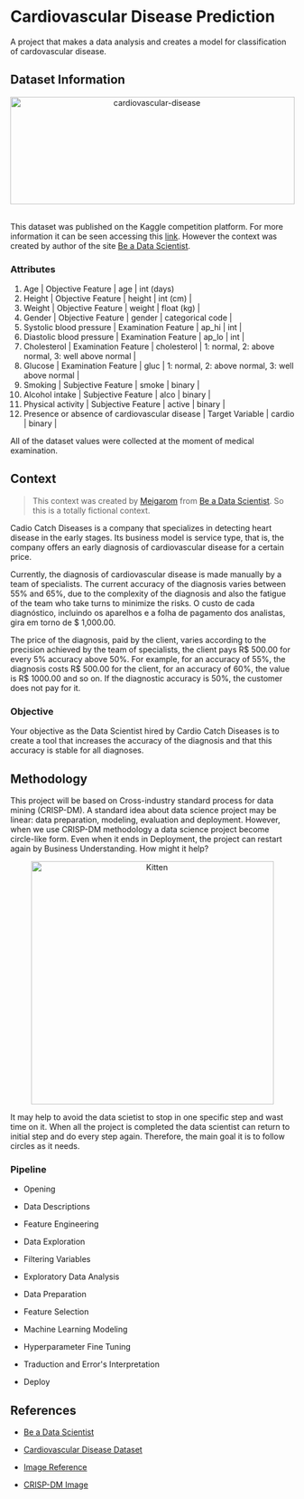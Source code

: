 # Cardiovascular Disease Prediction

A project that makes a data analysis and creates a model for classification of cardovascular disease.

## Dataset Information

<div align='center'>
    <img alt='cardiovascular-disease' src='https://www.imperial.ac.uk/ImageCropToolT4/imageTool/uploaded-images/heart-illustration--tojpeg_1490283716384_x2.jpg' width='100%' height='190'>
</div>

<br>

This dataset was published on the Kaggle competition platform. For more information it can be seen accessing this [link](https://www.kaggle.com/sulianova/cardiovascular-disease-dataset). However the context was created by author of the site [Be a Data Scientist](https://sejaumdatascientist.com/projeto-de-data-science-diagnostico-precoce-de-doencas-cardiovasculares/).

### Attributes

1. Age | Objective Feature | age | int (days)
1. Height | Objective Feature | height | int (cm) |
1. Weight | Objective Feature | weight | float (kg) |
1. Gender | Objective Feature | gender | categorical code |
1. Systolic blood pressure | Examination Feature | ap_hi | int |
1. Diastolic blood pressure | Examination Feature | ap_lo | int |
1. Cholesterol | Examination Feature | cholesterol | 1: normal, 2: above normal, 3: well above normal |
1. Glucose | Examination Feature | gluc | 1: normal, 2: above normal, 3: well above normal |
1. Smoking | Subjective Feature | smoke | binary |
1. Alcohol intake | Subjective Feature | alco | binary |
1. Physical activity | Subjective Feature | active | binary |
1. Presence or absence of cardiovascular disease | Target Variable | cardio | binary |

All of the dataset values were collected at the moment of medical examination. 

## Context

>This context was created by [Meigarom](https://github.com/meigarom) from [Be a Data Scientist](https://sejaumdatascientist.com). So this is a totally fictional context.

Cadio Catch Diseases is a company that specializes in detecting heart disease in the early stages. Its business model is service type, that is, the company offers an early diagnosis of cardiovascular disease for a certain price.
 
Currently, the diagnosis of cardiovascular disease is made manually by a team of specialists. The current accuracy of the diagnosis varies between 55% and 65%, due to the complexity of the diagnosis and also the fatigue of the team who take turns to minimize the risks. O custo de cada diagnóstico, incluindo os aparelhos e a folha de pagamento dos analistas, gira em torno de $ 1,000.00.

The price of the diagnosis, paid by the client, varies according to the precision achieved by the team of specialists, the client pays R$ 500.00 for every 5% accuracy above 50%. For example, for an accuracy of 55%, the diagnosis costs R$ 500.00 for the client, for an accuracy of 60%, the value is R$ 1000.00 and so on. If the diagnostic accuracy is 50%, the customer does not pay for it.

### Objective

Your objective as the Data Scientist hired by Cardio Catch Diseases is to create a tool that increases the accuracy of the diagnosis and that this accuracy is stable for all diagnoses.

## Methodology

This project will be based on Cross-industry standard process for data mining (CRISP-DM). A standard idea about data science project may be linear: data preparation, modeling, evaluation and deployment. However, when we use CRISP-DM methodology a data science project become circle-like form. Even when it ends in Deployment, the project can restart again by Business Understanding. How might it help?

<p align="center">
    <img src="https://upload.wikimedia.org/wikipedia/commons/b/b9/CRISP-DM_Process_Diagram.png" alt="Kitten" title="A cute kitten" width="430" height="430" />
</p>

It may help to avoid the data scietist to stop in one specific step and wast time on it. When all the project is completed the data scientist can return to initial step and do every step again. Therefore, the main goal it is to follow circles as it needs.

### Pipeline

* Opening

* Data Descriptions

* Feature Engineering

* Data Exploration

* Filtering Variables

* Exploratory Data Analysis

* Data Preparation

* Feature Selection

* Machine Learning Modeling

* Hyperparameter Fine Tuning

* Traduction and Error's Interpretation

* Deploy

## References

* [Be a Data Scientist](https://sejaumdatascientist.com/)

* [Cardiovascular Disease Dataset](https://www.kaggle.com/sulianova/cardiovascular-disease-dataset)

* [Image Reference](https://www.imperial.ac.uk/ImageCropToolT4/imageTool/uploaded-images/heart-illustration--tojpeg_1490283716384_x2.jpg)

* [CRISP-DM Image](https://en.wikipedia.org/wiki/Cross-industry_standard_process_for_data_mining)